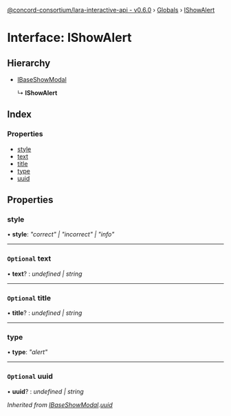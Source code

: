 [@concord-consortium/lara-interactive-api - v0.6.0](../README.md) › [Globals](../globals.md) › [IShowAlert](ishowalert.md)

# Interface: IShowAlert

## Hierarchy

* [IBaseShowModal](ibaseshowmodal.md)

  ↳ **IShowAlert**

## Index

### Properties

* [style](ishowalert.md#style)
* [text](ishowalert.md#optional-text)
* [title](ishowalert.md#optional-title)
* [type](ishowalert.md#type)
* [uuid](ishowalert.md#optional-uuid)

## Properties

###  style

• **style**: *"correct" | "incorrect" | "info"*

___

### `Optional` text

• **text**? : *undefined | string*

___

### `Optional` title

• **title**? : *undefined | string*

___

###  type

• **type**: *"alert"*

___

### `Optional` uuid

• **uuid**? : *undefined | string*

*Inherited from [IBaseShowModal](ibaseshowmodal.md).[uuid](ibaseshowmodal.md#optional-uuid)*
